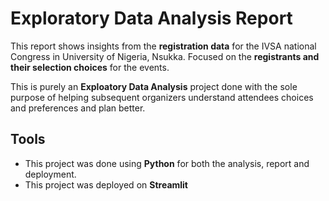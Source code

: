 # Exploratory Data Analysis Report

This report shows insights from the **registration data** for the IVSA national Congress in University of Nigeria, Nsukka.
Focused on the **registrants and their selection choices** for the events.

This is purely an **Exploatory Data Analysis** project done with the sole purpose of helping subsequent organizers understand attendees choices and preferences and plan better.

## Tools
- This project was done using **Python** for both the analysis, report and deployment.
- This project was deployed on **Streamlit**
